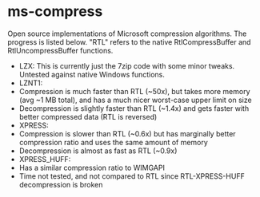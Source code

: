 ms-compress
===========

Open source implementations of Microsoft compression algorithms. The progress is listed below. "RTL" refers to the native RtlCompressBuffer and RtlUncompressBuffer functions.

* LZX: This is currently just the 7zip code with some minor tweaks. Untested against native Windows functions.
* LZNT1:
 * Compression is much faster than RTL (~50x), but takes more memory (avg ~1 MB total), and has a much nicer worst-case upper limit on size
 * Decompression is slightly faster than RTL (~1.4x) and gets faster with better compressed data (RTL is reversed)
* XPRESS:
 * Compression is slower than RTL (~0.6x) but has marginally better compression ratio and uses the same amount of memory
 * Decompression is almost as fast as RTL (~0.9x)
* XPRESS_HUFF:
 * Has a similar compression ratio to WIMGAPI
 * Time not tested, and not compared to RTL since RTL-XPRESS-HUFF decompression is broken
